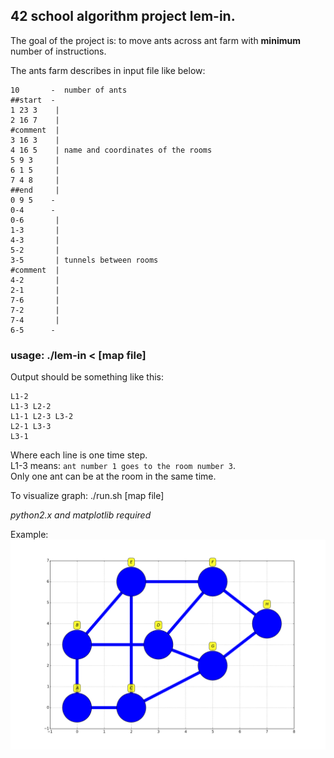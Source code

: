 ## 42 school algorithm project lem-in.
The goal of the project is: to move ants across ant farm with **minimum** number of instructions.

The ants farm describes in input file like below:
<pre><code>10       -  number of ants
##start  -
1 23 3    |
2 16 7    |
#comment  |
3 16 3    |
4 16 5    | name and coordinates of the rooms
5 9 3     | 
6 1 5     |
7 4 8     |
##end     |
0 9 5    -
0-4      -
0-6       |
1-3       |
4-3       |
5-2       |
3-5       | tunnels between rooms
#comment  |
4-2       |
2-1       |
7-6       |
7-2       |
7-4       |
6-5      -</pre></code>

### usage: ./lem-in < [map file]

Output should be something like this: 
<pre><code>L1-2
L1-3 L2-2
L1-1 L2-3 L3-2
L2-1 L3-3
L3-1</pre></code>

Where each line is one time step.  
L1-3 means: <code>ant number 1 goes to the room number 3</code>.  
Only one ant can be at the room in the same time.

To visualize graph:
./run.sh [map file]

_python2.x and matplotlib required_

Example:
![fdf](img/00_lem-in.png)
